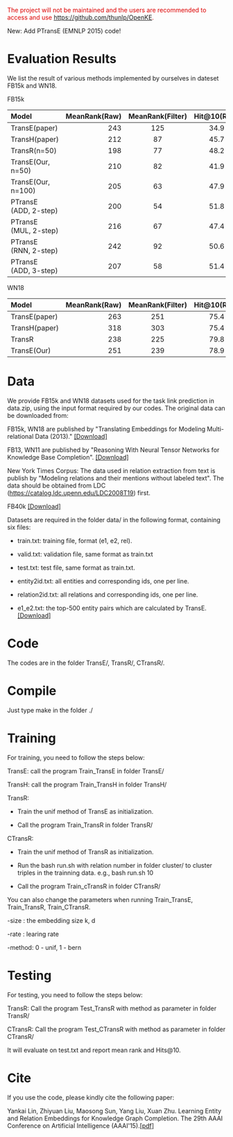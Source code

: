 <font color="#dd0000">The project will not be maintained and the users are recommended to access and use https://github.com/thunlp/OpenKE.
</font>

New: Add PTransE (EMNLP 2015) code!

Evaluation Results
==========

We list the result of various methods implemented by ourselves in dateset FB15k and WN18.

FB15k

| Model      |     MeanRank(Raw) |   MeanRank(Filter)   |	Hit@10(Raw)	| Hit@10(Filter)|
| :-------- | --------:| :------: | :------: |:------: |
| TransE(paper)|    243 | 125 |  34.9 | 47.1|
| TransH(paper)        |   212 |  87 |  45.7 | 64.4|
| TransR(n=50)        |    198| 77 |  48.2 | 68.7 |
| TransE(Our, n=50)   | 210|	82  |	41.9|  61.3 |
| TransE(Our, n=100)  |    205 |  63 |  47.9 | 70.2 |
|PTransE (ADD, 2-step) |    200 | 54 | 51.8 | 83.4|
|PTransE (MUL, 2-step) |    216 |  67 | 47.4 | 77.7 |
|PTransE (RNN, 2-step) | 242 | 92 | 50.6 | 82.2 |
|PTransE (ADD, 3-step) |207 | 58 | 51.4 | 84.6 |

WN18

| Model      |     MeanRank(Raw) |   MeanRank(Filter)   |	Hit@10(Raw)	| Hit@10(Filter)|
| :-------- | --------:| :------: | :------: |:------: |
| TransE(paper)|    263 |    251 | 75.4 | 89.2|
| TransH(paper)        |    318 |    303 | 75.4 | 86.7|
| TransR        |    238 | 225 | 79.8  |92.0|
| TransE(Our)   | 251	|239|78.9|		89.8|


Data
==========

We provide FB15k and WN18 datasets used for the task link prediction in data.zip, using the input format required by our codes. The original data can be downloaded from:

FB15k, WN18 are published by "Translating Embeddings for Modeling Multi-relational Data (2013)." [[Download]](https://everest.hds.utc.fr/doku.php?id=en:transe)

FB13, WN11 are published by "Reasoning With Neural Tensor Networks for Knowledge Base Completion". [[Download]](http://cs.stanford.edu/~danqi/data/nips13-dataset.tar.bz2)

New York Times Corpus: The data used in relation extraction from text is publish by "Modeling relations and their mentions without labeled text". The data should be obtained from LDC (https://catalog.ldc.upenn.edu/LDC2008T19) first.

FB40k [[Download]](http://pan.baidu.com/s/1c0xrtVa)

Datasets are required in the folder data/ in the following format, containing six files:

+ train.txt: training file, format (e1, e2, rel).

+ valid.txt: validation file, same format as train.txt

+ test.txt: test file, same format as train.txt.

+ entity2id.txt: all entities and corresponding ids, one per line.

+ relation2id.txt: all relations and corresponding ids, one per line.

+ e1_e2.txt: the top-500 entity pairs which are calculated by TransE.  [[Download]](https://pan.baidu.com/s/1c2iLtmg)

Code
==========

The codes are in the folder TransE/, TransR/, CTransR/.

Compile
==========

Just type make in the folder ./

Training
==========

For training, you need to follow the steps below:

TransE: call the program Train_TransE in folder TransE/
	
TransH: call the program Train_TransH in folder TransH/

TransR:

+ Train the unif method of TransE as initialization.

+ Call the program Train_TransR in folder TransR/

CTransR:

+ Train the unif method of TransR as initialization.

+ Run the bash run.sh with relation number in folder cluster/ to cluster triples in the trainning data. e.g., bash run.sh 10

+ Call the program Train_cTransR in folder CTransR/

You can also change the parameters when running Train_TransE, Train_TransR, Train_CTransR.

-size : the embedding size k, d

-rate : learing rate

-method: 0 - unif, 1 - bern

Testing
==========

For testing, you need to follow the steps below:

TransR: Call the program Test_TransR with method as parameter in folder TransR/

CTransR: Call the program Test_CTransR with method as parameter in folder CTransR/

It will evaluate on test.txt and report mean rank and Hits@10.

Cite
==========

If you use the code, please kindly cite the following paper:

Yankai Lin, Zhiyuan Liu, Maosong Sun, Yang Liu, Xuan Zhu. Learning Entity and Relation Embeddings for Knowledge Graph Completion. The 29th AAAI Conference on Artificial Intelligence (AAAI'15).[[pdf]](http://nlp.csai.tsinghua.edu.cn/~lzy/publications/aaai2015_transr.pdf)
